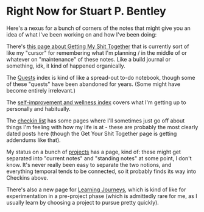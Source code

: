 # Right Now for Stuart P. Bentley

Here's a nexus for a bunch of corners of the notes that might give you an idea of what I've been working on and how I've been doing:

There's [this page about Getting My Shit Together][GYST] that is currently sort of like my "cursor" for remembering what I'm planning / in the middle of or whatever on "maintenance" of these notes. Like a build journal or something, idk, it kind of happened organically.

[GYST]: 1da0f61f-c2bb-4b9d-99da-e3f07e18556a.md

The [Quests][] index is kind of like a spread-out to-do notebook, though some of these "quests" have been abandoned for years. (Some might have become entirely irrelevant.)

[Quests]: 6f25cf97-8ee8-460e-9db8-3c241cadbff0.md

The [self-improvement and wellness index][Self] covers what I'm getting up to personally and habitually.

[Self]: 2087f1d7-55fa-4d8b-a4a0-01e4d8579047.md

The [checkin list][checkins] has some pages where I'll sometimes just go off about things I'm feeling with how my life is at - these are probably the most clearly dated posts here (though the Get Your Shit Together page is getting addendums like that).

[checkins]: afcfaa78-ef7e-429e-a2ea-0b5c7abaf7b7.md

My status on a bunch of [projects][] has a page, kind of: these might get separated into "current notes" and "standing notes" at some point, I don't know. It's never really been easy to separate the two notions, and everything temporal tends to be connected, so it probably finds its way into Checkins above.

[projects]: 8509d6ba-3cdd-418a-82ea-94cc044b6aef.md

There's also a new page for [Learning Journeys][], which is kind of like for experimentation in a pre-project phase (which is admittedly rare for me, as I usually learn by choosing a project to pursue pretty quickly).

[Learning Journeys]: 9403033b-a238-47d1-865b-4e1baa0f2577.md
